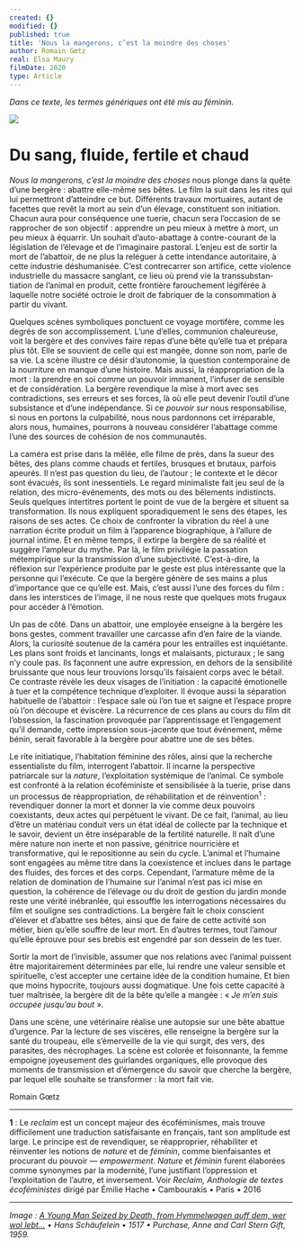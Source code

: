 ```yaml
---
created: {}
modified: {}
published: true
title: 'Nous la mangerons, c’est la moindre des choses'
author: Romain Gœtz
real: Elsa Maury
filmDate: 2020
type: Article
---
```

*Dans ce texte, les termes g&eacute;n&eacute;riques ont &eacute;t&eacute; mis au f&eacute;minin.*

![](nous-la-mangerons6.jpg)

# Du sang, fluide, fertile et chaud

*Nous la mangerons, c&rsquo;est la moindre des choses* nous plonge dans la qu&ecirc;te d&rsquo;une berg&egrave;re&nbsp;&colon; abattre elle-m&ecirc;me ses b&ecirc;tes. Le film la suit dans les rites qui lui permettront d&rsquo;atteindre ce but. Diff&eacute;rents travaux mortuaires, autant de facettes que rev&ecirc;t la mort au sein d&rsquo;un &eacute;levage, constituent son initiation. Chacun aura pour cons&eacute;quence une tuerie, chacun sera l&rsquo;occasion de se rapprocher de son objectif&nbsp;&colon; apprendre un peu mieux &agrave; mettre &agrave; mort, un peu mieux &agrave; &eacute;quarrir. Un souhait d&rsquo;auto-abattage &agrave; contre-courant de la l&eacute;gislation de l&rsquo;&eacute;levage et de l&rsquo;imaginaire pastoral. L&rsquo;enjeu est de sortir la mort de l&rsquo;abattoir, de ne plus la rel&eacute;guer &agrave; cette intendance autoritaire, &agrave; cette industrie d&eacute;shumanis&eacute;e. C&rsquo;est contrecarrer son artifice, cette violence industrielle du massacre sanglant, ce lieu o&ugrave; prend vie la trans&shy;substan&shy;tiation de l&rsquo;animal en produit, cette fronti&egrave;re farouchement l&eacute;gif&eacute;r&eacute;e &agrave; laquelle notre soci&eacute;t&eacute; octroie le droit de fabriquer de la consommation &agrave; partir du vivant.

Quelques scènes symboliques ponctuent ce voyage mortifère, comme les degrés de son accomplissement. L&rsquo;une d&rsquo;elles, communion chaleureuse, voit la bergère et des convives faire repas d&rsquo;une bête qu&rsquo;elle tua et prépara plus tôt. Elle se souvient de celle qui est mangée, donne son nom, parle de sa vie. La sc&egrave;ne illustre ce désir d&rsquo;autonomie, la question contemporaine de la nourriture en manque d&rsquo;une histoire. Mais aussi, la réappropriation de la mort&nbsp;&colon; la prendre en soi comme un pouvoir immanent, l&rsquo;infuser de sensible et de considération. La berg&egrave;re revendique la mise &agrave; mort avec ses contradictions, ses erreurs et ses forces, là où elle peut devenir l&rsquo;outil d&rsquo;une subsistance et d&rsquo;une indépendance. Si ce *pouvoir sur* nous responsabilise, si nous en portons la culpabilité, nous nous pardonnons cet irr&eacute;parable, alors nous, humaines, pourrons à nouveau considérer l&rsquo;abattage comme l&rsquo;une des sources de cohésion de nos communautés.

La caméra est prise dans la m&ecirc;l&eacute;e, elle filme de près, dans la sueur des b&ecirc;tes, des plans comme chauds et fertiles, brusques et brutaux, parfois apeurés. Il n&rsquo;est pas question du lieu, de l&rsquo;autour&nbsp;&semi; le contexte et le d&eacute;cor sont évacués, ils sont inessentiels. Le regard minimaliste fait jeu seul de la relation, des micro-&eacute;v&eacute;nements, des mots ou des b&ecirc;lements indistincts. Seuls quelques intertitres portent le point de vue de la berg&egrave;re et situent sa transformation. Ils nous expliquent sporadiquement le sens des &eacute;tapes, les raisons de ses actes. Ce choix de confronter la vibration du r&eacute;el &agrave; une narration &eacute;crite produit un film &agrave; l&rsquo;apparence biographique, &agrave; l&rsquo;allure de journal intime. Et en m&ecirc;me temps, il extirpe la berg&egrave;re de sa r&eacute;alit&eacute; et sugg&egrave;re l&rsquo;ampleur du mythe. Par l&agrave;, le film privil&eacute;gie la passation m&eacute;tempirique sur la transmission d&rsquo;une subjectivit&eacute;. C&rsquo;est-&agrave;-dire, la r&eacute;flexion sur l&rsquo;exp&eacute;rience produite par le geste est plus int&eacute;ressante que la personne qui l&rsquo;ex&eacute;cute. Ce que la berg&egrave;re g&eacute;n&egrave;re de ses mains a plus d&rsquo;importance que ce qu&rsquo;elle est. Mais, c&rsquo;est aussi l&rsquo;une des forces du film&nbsp;&colon; dans les interstices de l&rsquo;image, il ne nous reste que quelques mots frugaux pour accéder à l&rsquo;&eacute;motion.

Un pas de côté. Dans un abattoir, une employée enseigne à la bergère les bons gestes, comment travailler une carcasse afin d&rsquo;en faire de la viande. Alors, la curiosité soutenue de la caméra pour les entrailles est inqui&eacute;tante. Les plans sont froids et lancinants, longs et malaisants, picturaux&nbsp;&semi; le sang n&rsquo;y coule pas. Ils fa&ccedil;onnent une autre expression, en dehors de la sensibilit&eacute; bruissante que nous leur trouvions lorsqu&rsquo;ils faisaient corps avec le b&eacute;tail. Ce contraste r&eacute;v&egrave;le les deux visages de l&rsquo;initiation&nbsp;&colon; la capacit&eacute; &eacute;motionelle &agrave; tuer et la comp&eacute;tence technique d&rsquo;exploiter. Il &eacute;voque aussi la séparation habituelle de l&rsquo;abattoir&nbsp;&colon; l&rsquo;espace sale où l&rsquo;on tue et saigne et l&rsquo;espace propre où l&rsquo;on découpe et éviscère. La r&eacute;currence de ces plans au cours du film dit l&rsquo;obsession, la fascination provoqu&eacute;e par l&rsquo;apprentissage et l&rsquo;engagement qu&rsquo;il demande, cette impression sous-jacente que tout &eacute;v&eacute;nement, m&ecirc;me b&eacute;nin, serait favorable &agrave; la berg&egrave;re pour abattre une de ses b&ecirc;tes.

Le rite initiatique, l&rsquo;habitation féminine des rôles, ainsi que la recherche essentialiste du film, interrogent l&rsquo;abattoir. Il incarne la perspective patriarcale sur la *nature*, l&rsquo;exploitation systémique de l&rsquo;animal. Ce symbole est confront&eacute; à la relation &eacute;coféministe et sensibilisée &agrave; la tuerie, prise dans un processus de réappropriation, de réhabilitation et de réinvention<sup>1</sup>&nbsp;&colon; revendiquer donner la mort et donner la vie comme deux pouvoirs coexistants, deux actes qui perp&eacute;tuent le vivant. De ce fait, l&rsquo;animal, au lieu d&rsquo;&ecirc;tre un mat&eacute;riau conduit vers un &eacute;tat id&eacute;al de collecte par la technique et le savoir, devient un &ecirc;tre ins&eacute;parable de la fertilit&eacute; naturelle. Il na&icirc;t d&rsquo;une m&egrave;re nature non inerte et non passive, g&eacute;nitrice nourrici&egrave;re et transformative, qui le repositionne au sein du cycle. L&rsquo;animal et l&rsquo;humaine sont engagées au même titre dans la coexistence et inclues dans le partage des fluides, des forces et des corps. Cependant, l&rsquo;armature même de la relation de domination de l&rsquo;humaine sur l&rsquo;animal n&rsquo;est pas ici mise en question, la cohérence de l&rsquo;élevage ou du droit de gestion du jardin monde reste une vérité inébranlée, qui essouffle les interrogations nécessaires du film et souligne ses contradictions. La bergère fait le choix conscient d&rsquo;&eacute;lever et d&rsquo;abattre ses b&ecirc;tes, ainsi que de faire de cette activit&eacute; son m&eacute;tier, bien qu&rsquo;elle souffre de leur mort. En d&rsquo;autres termes, tout l&rsquo;amour qu&rsquo;elle &eacute;prouve pour ses brebis est engendr&eacute; par son dessein de les tuer.

Sortir la mort de l&rsquo;invisible, assumer que nos relations avec l&rsquo;animal puissent être majoritairement déterminées par elle, lui rendre une valeur sensible et spirituelle, c&rsquo;est accepter une certaine idée de la condition humaine. Et bien que moins hypocrite, toujours aussi dogmatique. Une fois cette capacité à tuer ma&icirc;tris&eacute;e, la bergère dit de la bête qu&rsquo;elle a mangée&nbsp;&colon; &laquo;&nbsp;*Je m&rsquo;en suis occup&eacute;e jusqu&rsquo;au bout*&nbsp;&raquo;.

Dans une sc&egrave;ne, une v&eacute;t&eacute;rinaire r&eacute;alise une autopsie sur une b&ecirc;te abattue d&rsquo;urgence. Par la lecture de ses visc&egrave;res, elle renseigne la berg&egrave;re sur la sant&eacute; du troupeau, elle s&rsquo;&eacute;merveille de la vie qui surgit, des vers, des parasites, des n&eacute;crophages. La sc&egrave;ne est color&eacute;e et foisonnante, la femme empoigne joyeusement des guirlandes organiques, elle provoque des moments de transmission et d&rsquo;émergence du savoir que cherche la bergère, par lequel elle souhaite se transformer&nbsp;&colon; la mort fait vie.

Romain Gœtz

----

**1**&nbsp;&colon; Le *reclaim* est un concept majeur des &eacute;cof&eacute;minismes, mais trouve difficilement une traduction satisfaisante en fran&ccedil;ais, tant son amplitude est large. Le principe est de revendiquer, se r&eacute;approprier, r&eacute;habiliter et r&eacute;inventer les notions de *nature* et de *f&eacute;minin*, comme bienfaisantes et procurant du pouvoir &mdash;&nbsp;*empowerment*. *Nature* et *f&eacute;minin* furent &eacute;labor&eacute;es comme synonymes par la modernit&eacute;, l&rsquo;une justifiant l&rsquo;oppression et l&rsquo;exploitation de l&rsquo;autre, et inversement. Voir *Reclaim, Anthologie de textes &eacute;cof&eacute;ministes*  dirig&eacute; par &Eacute;milie Hache &bull; Cambourakis &bull; Paris &bull; 2016

----

*Image : [A Young Man Seized by Death, from Hymmelwagen auff dem, wer wol lebt...](https://www.metmuseum.org/art/collection/search/669849) • Hans Schäufelein • 1517 • Purchase, Anne and Carl Stern Gift, 1959.*
